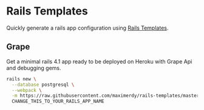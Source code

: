 # Rails Templates

Quickly generate a rails app configuration
using [Rails Templates](http://guides.rubyonrails.org/rails_application_templates.html).


## Grape

Get a minimal rails 4.1 app ready to be deployed on Heroku with Grape Api and debugging gems.

```bash
rails new \
  --database postgresql \
  --webpack \
  -m https://raw.githubusercontent.com/maximerdy/rails-templates/master/grape.rb \
  CHANGE_THIS_TO_YOUR_RAILS_APP_NAME
```
